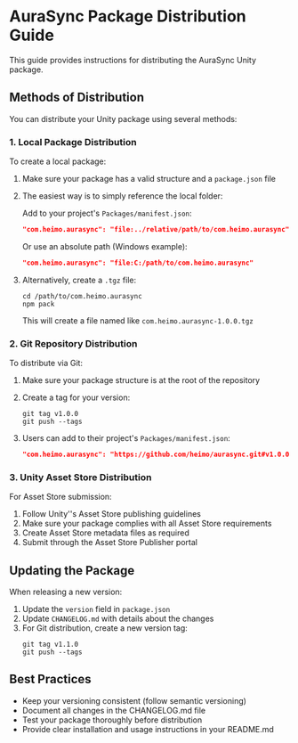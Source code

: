 ﻿# AuraSync Package Distribution Guide

This guide provides instructions for distributing the AuraSync Unity package.

## Methods of Distribution

You can distribute your Unity package using several methods:

### 1. Local Package Distribution

To create a local package:

1. Make sure your package has a valid structure and a `package.json` file
2. The easiest way is to simply reference the local folder:

   Add to your project's `Packages/manifest.json`:

   ```json
   "com.heimo.aurasync": "file:../relative/path/to/com.heimo.aurasync"
   ```

   Or use an absolute path (Windows example):

   ```json
   "com.heimo.aurasync": "file:C:/path/to/com.heimo.aurasync"
   ```

3. Alternatively, create a `.tgz` file:
   
   ```
   cd /path/to/com.heimo.aurasync
   npm pack
   ```
   
   This will create a file named like `com.heimo.aurasync-1.0.0.tgz`

### 2. Git Repository Distribution

To distribute via Git:

1. Make sure your package structure is at the root of the repository
2. Create a tag for your version:

   ```
   git tag v1.0.0
   git push --tags
   ```

3. Users can add to their project's `Packages/manifest.json`:

   ```json
   "com.heimo.aurasync": "https://github.com/heimo/aurasync.git#v1.0.0"
   ```

### 3. Unity Asset Store Distribution

For Asset Store submission:

1. Follow Unity''s Asset Store publishing guidelines
2. Make sure your package complies with all Asset Store requirements
3. Create Asset Store metadata files as required
4. Submit through the Asset Store Publisher portal

## Updating the Package

When releasing a new version:

1. Update the `version` field in `package.json`
2. Update `CHANGELOG.md` with details about the changes
3. For Git distribution, create a new version tag:
   ```
   git tag v1.1.0
   git push --tags
   ```

## Best Practices

- Keep your versioning consistent (follow semantic versioning)
- Document all changes in the CHANGELOG.md file
- Test your package thoroughly before distribution
- Provide clear installation and usage instructions in your README.md
